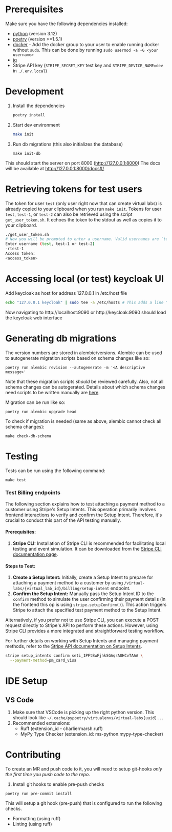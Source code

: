 # Prerequisites

Make sure you have the following dependencies installed:

- [python](https://www.python.org/downloads/) (version 3.12)
- [poetry](https://python-poetry.org/docs/#installation) (version >=1.5.1)
- [docker](https://docs.docker.com/engine/install/) - Add the docker group to your user to enable running docker without `sudo`. This can be done by running `sudo usermod -a -G <your username>`
- [jq](https://jqlang.github.io/jq/download/)
- Stripe API key (`STRIPE_SECRET_KEY` test key and `STRIPE_DEVICE_NAME=dev` in `./.env.local`)

# Development

1. Install the dependencies

   ```bash
   poetry install
   ```
2. Start dev environment

   ```bash
   make init
   ```
3. Run db migrations (this also initializes the database)

   ```
   make init-db
   ```

This should start the server on port 8000 (http://127.0.0.1:8000)
The docs will be available at http://127.0.0.1:8000/docs#/

# Retrieving tokens for test users

The token for user `test` (only user right now that can create virtual labs) is already copied to your clipboard when you run `make init`.
Tokens for user `test`, `test-1`, or `test-2` can also be retrieved using the script `get_user_token.sh`.
It echoes the token to the stdout as well as copies it to your clipboard.

```bash
./get_user_token.sh
# Now you will be prompted to enter a username. Valid usernames are `test`, `test-1`, or `test-2`. Example:
Enter username (test, test-1 or test-2)
-rtest-1
Access token:
<access_token>
```

# Accessing local (or test) keycloak UI

Add keycloak as host for address 127.0.0.1 in /etc/host file

```bash
echo "127.0.0.1 keycloak" | sudo tee -a /etc/hosts # This adds a line "127.0.0.1 keycloak" to /etc/hosts 
```

Now navigating to http://localhost:9090 or http://keycloak:9090 should load the keycloak web interface

# Generating db migrations

The version numbers are stored in alembic/versions. Alembic can be used to autogenerate migration scripts based on schema changes like so:

```
poetry run alembic revision --autogenerate -m '<A descriptive message>'
```

Note that these migration scripts *should* be reviewed carefully. Also, not all schema changes can be autogerated. Details about which schema changes need scripts to be written manually are [here](https://alembic.sqlalchemy.org/en/latest/autogenerate.html#what-does-autogenerate-detect-and-what-does-it-not-detect).

Migration can be run like so:

```
poetry run alembic upgrade head
```

To check if migration is needed (same as above, alembic cannot check all schema changes):

```
make check-db-schema
```

# Testing

Tests can be run using the following command:

```
make test
```

### Test Billing endpoints

The following section explains how to test attaching a payment method to a customer using Stripe's Setup Intents. This operation primarily involves frontend interactions to verify and confirm the Setup Intent. Therefore, it's crucial to conduct this part of the API testing manually.

#### Prerequisites:

1. **Stripe CLI:** Installation of Stripe CLI is recommended for facilitating local testing and event simulation. It can be downloaded from the [Stripe CLI documentation page](https://stripe.com/docs/stripe-cli).

#### Steps to Test:

1. **Create a Setup Intent:** Initially, create a Setup Intent to prepare for attaching a payment method to a customer by using `/virtual-labs/{virtual_lab_id}/billing/setup-intent` endpoint.
2. **Confirm the Setup Intent:** Manually pass the Setup Intent ID to the `confirm` method to simulate the user confirming their payment details (in the frontend this op is using `stripe.setupConfirm()`). This action triggers Stripe to attach the specified test payment method to the Setup Intent.

Alternatively, if you prefer not to use Stripe CLI, you can execute a POST request directly to Stripe's API to perform these actions. However, using Stripe CLI provides a more integrated and straightforward testing workflow.

For further details on working with Setup Intents and managing payment methods, refer to the [Stripe API documentation on Setup Intents](https://stripe.com/docs/api/setup_intents).

```sh
stripe setup_intents confirm seti_1PFtBwFjhkSGAqrAUHCvTAAA \
  --payment-method=pm_card_visa
```

# IDE Setup

## VS Code

1. Make sure that VSCode is picking up the right python version. This should look like `~/.cache/pypoetry/virtualenvs/virtual-labs[uuid]...`
2. Recommended extensions:
   - Ruff (extension_id - charliermarsh.ruff)
   - MyPy Type Checker (extension_id: ms-python.mypy-type-checker)

# Contributing

To create an MR and push code to it, you will need to setup git-hooks *only the first time you push code to the repo*.

1. Install git hooks to enable pre-push checks

```
poetry run pre-commit install
```

This will setup a git hook (pre-push) that is configured to run the following checks.

- Formatting (using ruff)
- Linting (using ruff)
